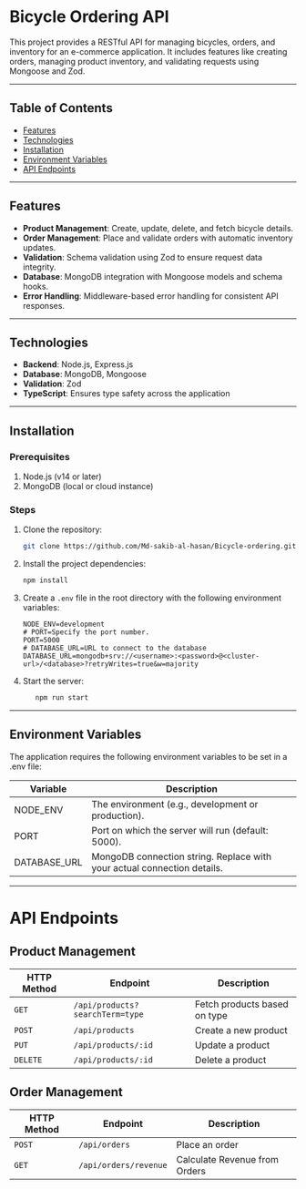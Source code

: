 # Bicycle Ordering API

This project provides a RESTful API for managing bicycles, orders, and inventory for an e-commerce application. It includes features like creating orders, managing product inventory, and validating requests using Mongoose and Zod.

---

## Table of Contents

- [Features](#features)
- [Technologies](#technologies)
- [Installation](#installation)
- [Environment Variables](#environment-variables)
- [API Endpoints](#api-endpoints)

---

## Features

- **Product Management**: Create, update, delete, and fetch bicycle details.
- **Order Management**: Place and validate orders with automatic inventory updates.
- **Validation**: Schema validation using Zod to ensure request data integrity.
- **Database**: MongoDB integration with Mongoose models and schema hooks.
- **Error Handling**: Middleware-based error handling for consistent API responses.

---

## Technologies

- **Backend**: Node.js, Express.js
- **Database**: MongoDB, Mongoose
- **Validation**: Zod
- **TypeScript**: Ensures type safety across the application

---

## Installation

### Prerequisites

1. Node.js (v14 or later)
2. MongoDB (local or cloud instance)

### Steps

1. Clone the repository:

   ```bash
   git clone https://github.com/Md-sakib-al-hasan/Bicycle-ordering.git

   ```

2. Install the project dependencies:
   ```bash
   npm install
   ```
3. Create a `.env` file in the root directory with the following environment variables:

   ```plaintext
   NODE_ENV=development
   # PORT=Specify the port number.
   PORT=5000
   # DATABASE_URL=URL to connect to the database
   DATABASE_URL=mongodb+srv://<username>:<password>@<cluster-url>/<database>?retryWrites=true&w=majority
   ```

4. Start the server:
   ```bash
      npm run start
   ```

---

## Environment Variables

The application requires the following environment variables to be set in a .env file:

| Variable     | Description                                                             |
| ------------ | ----------------------------------------------------------------------- |
| NODE_ENV     | The environment (e.g., development or production).                      |
| PORT         | Port on which the server will run (default: 5000).                      |
| DATABASE_URL | MongoDB connection string. Replace with your actual connection details. |

---

# API Endpoints

## Product Management

| HTTP Method | Endpoint                        | Description                                         |
| ----------- | ------------------------------- | --------------------------------------------------- |
| `GET`       | `/api/products?searchTerm=type` | Fetch products based on type |
| `POST`      | `/api/products`                 | Create a new product                                |
| `PUT`       | `/api/products/:id`             | Update a product                                    |
| `DELETE`    | `/api/products/:id`             | Delete a product                                    |

## Order Management

| HTTP Method | Endpoint              | Description                   |
| ----------- | --------------------- | ----------------------------- |
| `POST`      | `/api/orders`         | Place an order                |
| `GET`       | `/api/orders/revenue` | Calculate Revenue from Orders |
